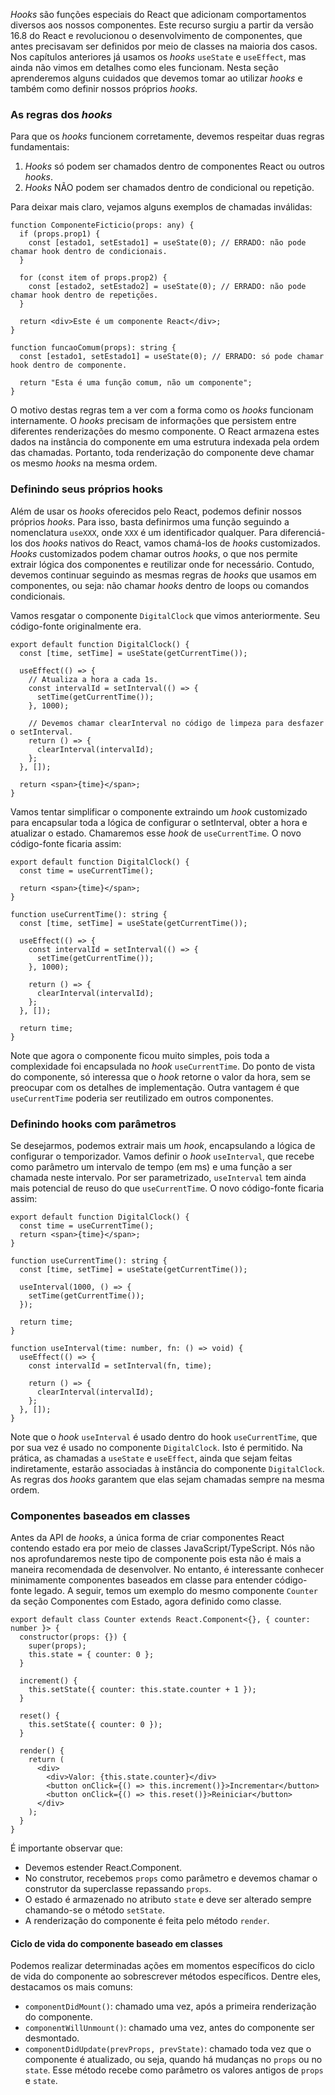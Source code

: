 _Hooks_ são funções especiais do React que adicionam comportamentos diversos aos nossos componentes.
Este recurso surgiu a partir da versão 16.8 do React e revolucionou o desenvolvimento de componentes, que antes precisavam ser definidos por meio de classes na maioria dos casos.
Nos capítulos anteriores já usamos os _hooks_ `useState` e `useEffect`, mas ainda não vimos em detalhes como eles funcionam.
Nesta seção aprenderemos alguns cuidados que devemos tomar ao utilizar _hooks_ e também como definir nossos próprios _hooks_.

### As regras dos _hooks_

Para que os _hooks_ funcionem corretamente, devemos respeitar duas regras fundamentais:

1. _Hooks_ só podem ser chamados dentro de componentes React ou outros _hooks_.
2. _Hooks_ NÃO podem ser chamados dentro de condicional ou repetição.

Para deixar mais claro, vejamos alguns exemplos de chamadas inválidas:

```tsx
function ComponenteFicticio(props: any) {
  if (props.prop1) {
    const [estado1, setEstado1] = useState(0); // ERRADO: não pode chamar hook dentro de condicionais.
  }

  for (const item of props.prop2) {
    const [estado2, setEstado2] = useState(0); // ERRADO: não pode chamar hook dentro de repetições.
  }

  return <div>Este é um componente React</div>;
}

function funcaoComum(props): string {
  const [estado1, setEstado1] = useState(0); // ERRADO: só pode chamar hook dentro de componente.

  return "Esta é uma função comum, não um componente";
}
```

O motivo destas regras tem a ver com a forma como os _hooks_ funcionam internamente.
O _hooks_ precisam de informações que persistem entre diferentes renderizações do mesmo componente.
O React armazena estes dados na instância do componente em uma estrutura indexada pela ordem das chamadas.
Portanto, toda renderização do componente deve chamar os mesmo _hooks_ na mesma ordem.

### Definindo seus próprios hooks

Além de usar os _hooks_ oferecidos pelo React, podemos definir nossos próprios _hooks_.
Para isso, basta definirmos uma função seguindo a nomenclatura `useXXX`, onde `XXX` é um identificador qualquer.
Para diferenciá-los dos _hooks_ nativos do React, vamos chamá-los de _hooks_ customizados.
_Hooks_ customizados podem chamar outros _hooks_, o que nos permite extrair lógica dos componentes e reutilizar onde for necessário.
Contudo, devemos continuar seguindo as mesmas regras de _hooks_ que usamos em componentes, ou seja: não chamar _hooks_ dentro de loops ou comandos condicionais.

Vamos resgatar o componente `DigitalClock` que vimos anteriormente.
Seu código-fonte originalmente era.

```tsx
export default function DigitalClock() {
  const [time, setTime] = useState(getCurrentTime());

  useEffect(() => {
    // Atualiza a hora a cada 1s.
    const intervalId = setInterval(() => {
      setTime(getCurrentTime());
    }, 1000);

    // Devemos chamar clearInterval no código de limpeza para desfazer o setInterval.
    return () => {
      clearInterval(intervalId);
    };
  }, []);

  return <span>{time}</span>;
}
```

Vamos tentar simplificar o componente extraindo um _hook_ customizado para encapsular toda a lógica de configurar o setInterval, obter a hora e atualizar o estado.
Chamaremos esse _hook_ de `useCurrentTime`.
O novo código-fonte ficaria assim:

```tsx
export default function DigitalClock() {
  const time = useCurrentTime();

  return <span>{time}</span>;
}

function useCurrentTime(): string {
  const [time, setTime] = useState(getCurrentTime());

  useEffect(() => {
    const intervalId = setInterval(() => {
      setTime(getCurrentTime());
    }, 1000);

    return () => {
      clearInterval(intervalId);
    };
  }, []);

  return time;
}
```

Note que agora o componente ficou muito simples, pois toda a complexidade foi encapsulada no _hook_ `useCurrentTime`.
Do ponto de vista do componente, só interessa que o _hook_ retorne o valor da hora, sem se preocupar com os detalhes de implementação.
Outra vantagem é que `useCurrentTime` poderia ser reutilizado em outros componentes.

### Definindo hooks com parâmetros

Se desejarmos, podemos extrair mais um _hook_, encapsulando a lógica de configurar o temporizador.
Vamos definir o _hook_ `useInterval`, que recebe como parâmetro um intervalo de tempo (em ms) e uma função a ser chamada neste intervalo.
Por ser parametrizado, `useInterval` tem ainda mais potencial de reuso do que `useCurrentTime`.
O novo código-fonte ficaria assim:

```tsx
export default function DigitalClock() {
  const time = useCurrentTime();
  return <span>{time}</span>;
}

function useCurrentTime(): string {
  const [time, setTime] = useState(getCurrentTime());

  useInterval(1000, () => {
    setTime(getCurrentTime());
  });

  return time;
}

function useInterval(time: number, fn: () => void) {
  useEffect(() => {
    const intervalId = setInterval(fn, time);

    return () => {
      clearInterval(intervalId);
    };
  }, []);
}
```

Note que o _hook_ `useInterval` é usado dentro do hook `useCurrentTime`, que por sua vez é usado no componente `DigitalClock`.
Isto é permitido.
Na prática, as chamadas a `useState` e `useEffect`, ainda que sejam feitas indiretamente, estarão associadas à instância do componente `DigitalClock`.
As regras dos _hooks_ garantem que elas sejam chamadas sempre na mesma ordem.

### Componentes baseados em classes

Antes da API de _hooks_, a única forma de criar componentes React contendo estado era por meio de classes JavaScript/TypeScript.
Nós não nos aprofundaremos neste tipo de componente pois esta não é mais a maneira recomendada de desenvolver.
No entanto, é interessante conhecer minimamente componentes baseados em classe para entender código-fonte legado.
A seguir, temos um exemplo do mesmo componente `Counter` da seção Componentes com Estado, agora definido como classe.

```tsx
export default class Counter extends React.Component<{}, { counter: number }> {
  constructor(props: {}) {
    super(props);
    this.state = { counter: 0 };
  }

  increment() {
    this.setState({ counter: this.state.counter + 1 });
  }

  reset() {
    this.setState({ counter: 0 });
  }

  render() {
    return (
      <div>
        <div>Valor: {this.state.counter}</div>
        <button onClick={() => this.increment()}>Incrementar</button>
        <button onClick={() => this.reset()}>Reiniciar</button>
      </div>
    );
  }
}
```

É importante observar que:

- Devemos estender React.Component.
- No construtor, recebemos `props` como parâmetro e devemos chamar o construtor da superclasse repassando `props`.
- O estado é armazenado no atributo `state` e deve ser alterado sempre chamando-se o método `setState`.
- A renderização do componente é feita pelo método `render`.

#### Ciclo de vida do componente baseado em classes

Podemos realizar determinadas ações em momentos específicos do ciclo de vida do componente ao
sobrescrever métodos específicos.
Dentre eles, destacamos os mais comuns:

- `componentDidMount()`: chamado uma vez, após a primeira renderização do componente.
- `componentWillUnmount()`: chamado uma vez, antes do componente ser desmontado.
- `componentDidUpdate(prevProps, prevState)`: chamado toda vez que o componente é atualizado, ou seja, quando há mudanças no `props` ou no `state`.
  Esse método recebe como parâmetro os valores antigos de `props` e `state`.
